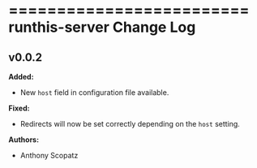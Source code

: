 =========================
runthis-server Change Log
=========================


<!-- current developments -->

## v0.0.2
**Added:**

* New `host` field in configuration file available.

**Fixed:**

* Redirects will now be set correctly depending on the `host`
  setting.

**Authors:**

* Anthony Scopatz


